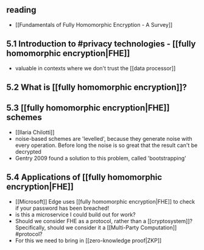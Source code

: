 ## reading
- [[Fundamentals of Fully Homomorphic Encryption - A Survey]]
## 5.1 Introduction to #privacy  technologies - [[fully homomorphic encryption|FHE]]
- valuable in contexts where we don't trust the [[data processor]]

## 5.2 What is [[fully homomorphic encryption]]?

## 5.3 [[fully homomorphic encryption|FHE]] schemes
- [[Ilaria Chilotti]]
- noise-based schemes are 'levelled', because they generate noise with every operation. Before long the noise is so great that the result can't be decrypted
- Gentry 2009 found a solution to this problem, called 'bootstrapping'

## 5.4 Applications of [[fully homomorphic encryption|FHE]]
- [[Microsoft]] Edge uses [[fully homomorphic encryption|FHE]] to check if your password has been breached!
- is this a microservice I could build out for work?
- Should we consider FHE as a protocol, rather than a [[cryptosystem]]? Specifically, should we consider it a [[Multi-Party Computation]] #protocol?
- For this we need to bring in [[zero-knowledge proof|ZKP]]
